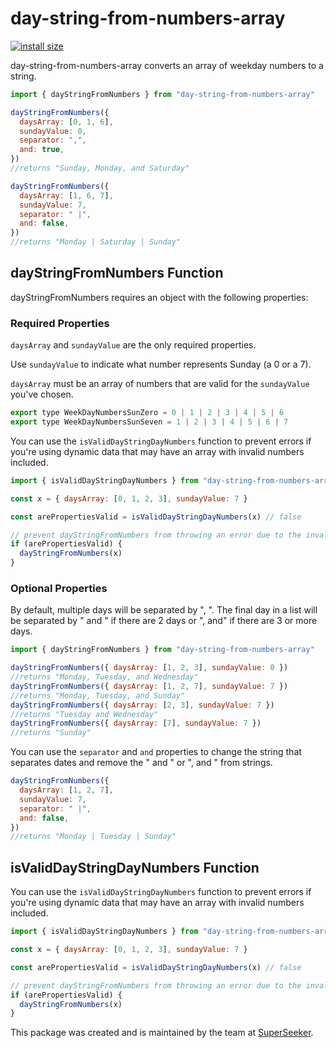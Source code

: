 # day-string-from-numbers-array

[![install size](https://packagephobia.com/badge?p=day-string-from-numbers-array)](https://packagephobia.com/result?p=day-string-from-numbers-array)

day-string-from-numbers-array converts an array of weekday numbers to a string.

```javascript
import { dayStringFromNumbers } from "day-string-from-numbers-array"

dayStringFromNumbers({
  daysArray: [0, 1, 6],
  sundayValue: 0,
  separator: ",",
  and: true,
})
//returns "Sunday, Monday, and Saturday"

dayStringFromNumbers({
  daysArray: [1, 6, 7],
  sundayValue: 7,
  separator: " |",
  and: false,
})
//returns "Monday | Saturday | Sunday"
```

## dayStringFromNumbers Function

dayStringFromNumbers requires an object with the following properties:

### Required Properties

`daysArray` and `sundayValue` are the only required properties.

Use `sundayValue` to indicate what number represents Sunday (a 0 or a 7).

`daysArray` must be an array of numbers that are valid for the `sundayValue` you've chosen.

```javascript
export type WeekDayNumbersSunZero = 0 | 1 | 2 | 3 | 4 | 5 | 6
export type WeekDayNumbersSunSeven = 1 | 2 | 3 | 4 | 5 | 6 | 7
```

You can use the `isValidDayStringDayNumbers` function to prevent errors if you're using dynamic data that may have an array with invalid numbers included.

```javascript
import { isValidDayStringDayNumbers } from "day-string-from-numbers-array"

const x = { daysArray: [0, 1, 2, 3], sundayValue: 7 }

const arePropertiesValid = isValidDayStringDayNumbers(x) // false

// prevent dayStringFromNumbers from throwing an error due to the invalid data (a 0 when daysArray should only contain numbers 1-7 due to sundayValue = 7)
if (arePropertiesValid) {
  dayStringFromNumbers(x)
}
```

### Optional Properties

By default, multiple days will be separated by ", ". The final day in a list will be separated by " and " if there are 2 days or ", and" if there are 3 or more days.

```javascript
import { dayStringFromNumbers } from "day-string-from-numbers-array"

dayStringFromNumbers({ daysArray: [1, 2, 3], sundayValue: 0 })
//returns "Monday, Tuesday, and Wednesday"
dayStringFromNumbers({ daysArray: [1, 2, 7], sundayValue: 7 })
//returns "Monday, Tuesday, and Sunday"
dayStringFromNumbers({ daysArray: [2, 3], sundayValue: 7 })
//returns "Tuesday and Wednesday"
dayStringFromNumbers({ daysArray: [7], sundayValue: 7 })
//returns "Sunday"
```

You can use the `separator` and `and` properties to change the string that separates dates and remove the " and " or ", and " from strings.

```javascript
dayStringFromNumbers({
  daysArray: [1, 2, 7],
  sundayValue: 7,
  separator: " |",
  and: false,
})
//returns "Monday | Tuesday | Sunday"
```

## isValidDayStringDayNumbers Function

You can use the `isValidDayStringDayNumbers` function to prevent errors if you're using dynamic data that may have an array with invalid numbers included.

```javascript
import { isValidDayStringDayNumbers } from "day-string-from-numbers-array"

const x = { daysArray: [0, 1, 2, 3], sundayValue: 7 }

const arePropertiesValid = isValidDayStringDayNumbers(x) // false

// prevent dayStringFromNumbers from throwing an error due to the invalid data (a 0 when daysArray should only contain numbers 1-7 due to sundayValue = 7)
if (arePropertiesValid) {
  dayStringFromNumbers(x)
}
```

This package was created and is maintained by the team at [SuperSeeker](https://superseeker.net/).
